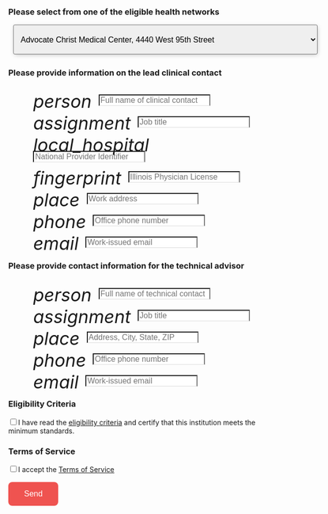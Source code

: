 <form method="POST" action="http://formspree.io/developers@cityofchicago.org">
  <h3>Please select from one of the eligible health networks</h3>
  <select name="health-network" style="position: relative; float: left; min-height: 60px; box-shadow: 1px 2px 10px -2px rgba(0,0,0,0.3); border-radius: 3px; font-size: 16px; margin-left: 10px; padding-left: 10px;">
    <option value="Advocate Christ Medical Center">Advocate Christ Medical Center, 4440 West 95th Street</option>
    <option value="Advocate Illinois Masonic Medical Center">Advocate Illinois Masonic Medical Center, 836 West Wellington</option>
    <option value="Advocate Trinity Hospital">Advocate Trinity Hospital, 2320 East 93rd Street</option>
    <option value="Ann &amp; Robert H. Lurie Children's Hospital of Chicago">Ann &amp; Robert H. Lurie Children's Hospital of Chicago, 225 E. Chicago Avenue</option>
    <option value="Holy Cross Hospital">Holy Cross Hospital, 2701 West 68th Street</option>
    <option value="Jackson Park Hosp. Foundation">Jackson Park Hosp. Foundation, 7531 Stony Island Avenue</option>
    <option value="John H. Stroger Hospital of Cook County">John H. Stroger Hospital of Cook County, 1901 West Harrison Street</option>
    <option value="LaRabida Children's Hospital">LaRabida Children's Hospital, 6501 S. Promontory Drive</option>
    <option value="Little Company of Mary Hospital and Health Care Centers">Little Company of Mary Hospital and Health Care Centers, 2800 West 95th Street</option>
    <option value="Loretto Hospital">Loretto Hospital, 645 South Central Avenue</option>
    <option value="Louis A. Weiss Memorial Hospital">Louis A. Weiss Memorial Hospital, 4646 North Marine Drive</option>
    <option value="Mercy Hospital &amp; Medical Center">Mercy Hospital &amp; Medical Center, 2525 South Michigan Avenue</option>
    <option value="Methodist Hospital of Chicago">Methodist Hospital of Chicago, 5025 North Paulina Street</option>
    <option value="Mount Sinai Hospital Medical Center">Mount Sinai Hospital Medical Center, 2750 W. 15th Street</option>
    <option value="Northwestern Memorial Hospital">Northwestern Memorial Hospital, 211 East Ontario</option>
    <option value="Norwegian American Hospital">Norwegian American Hospital, 1044 North Francisco Avenue</option>
    <option value="Presence Our Lady of the Resurrection Medical Center">Presence Our Lady of the Resurrection Medical Center, 5645 West Addison Street</option>
    <option value="Presence Resurrection Medical Center">Presence Resurrection Medical Center, 7435 West Talcott Avenue</option>
    <option value="Presence Saint Francis Hospital">Presence Saint Francis Hospital, 355 Ridge Avenue</option>
    <option value="Presence Saint Joseph Hospital Chicago">Presence Saint Joseph Hospital Chicago, 2900 North Lake Shore Drive</option>
    <option value="Presence Saint Mary Of Nazareth Hospital">Presence Saint Mary Of Nazareth Hospital, 2233 West Divison Street</option>
    <option value="Presence St. Elizabeth's Hospital">Presence St. Elizabeth's Hospital, 1431 North Claremont</option>
    <option value="Provident Hospital of Cook County">Provident Hospital of Cook County, 500 East 51st Street</option>
    <option value="Roseland Community Hospital">Roseland Community Hospital, 45 West 111th Street</option>
    <option value="Rush University Medical Center">Rush University Medical Center, 1653 West Congress Parkway</option>
    <option value="Shriners Hospitals for Children - Chicago">Shriners Hospitals for Children - Chicago, 2211 North Oak Park</option>
    <option value="South Shore Hospital, Corp.">South Shore Hospital, Corp., 8012 South Crandon Ave.</option>
    <option value="St. Anthony Hospital">St. Anthony Hospital, 2875 West 19th Street</option>
    <option value="St. Bernard Hospital">St. Bernard Hospital, 326 West 64th Street</option>
    <option value="Swedish Covenant Hospital">Swedish Covenant Hospital, 5145 North California Avenue</option>
    <option value="Thorek Memorial Hospital">Thorek Memorial Hospital, 850 West Irving Park Road</option>
    <option value="University of Chicago Medical Center">University of Chicago Medical Center, 5841 South Maryland</option>
    <option value="University of Illinois Medical Center at Chicago">University of Illinois Medical Center at Chicago, 740 West Taylor Avenue</option>
</select>

  <h3 style="padding-top: 80px">Please provide information on the lead clinical contact</h3>

  <div style="padding-left: 10%">
    <i class="material-icons md-36" style="font-size: 36px; position: relative; top: 10px; margin-right: 10px; padding-bottom: 10px">person</i>  <input type="text" name="clinical-point-of-contact" placeholder="Full name of clinical contact" style="font-size: 16px; display: inline-block; min-width: 200px; width: 50%; border-bottom: 1px solid #DCDCDC; box-sizing: border-box"><br />
    <i class="material-icons md-36" style="font-size: 36px; position: relative; top: 10px; margin-right: 10px; padding-bottom: 10px">assignment</i> <input type="text" name="clinical-title" placeholder="Job title" style="font-size: 16px; display: inline-block; width: 50%; border-bottom: 1px solid #DCDCDC; box-sizing: border-box"><br />
    <i class="material-icons md-36" style="font-size: 36px; position: relative; top: 10px; margin-right: 10px; padding-bottom: 10px">local_hospital</i><input type="number" name="national-provider-identifer" placeholder="National Provider Identifier" maxlength="10" style="font-size: 16px; display: inline-block; min-width: 200px; width: 50%; border-bottom: 1px solid #DCDCDC; box-sizing: border-box"><br />
    <i class="material-icons md-36" style="font-size: 36px; position: relative; top: 10px; margin-right: 10px; padding-bottom: 10px">fingerprint</i> <input type="text" name="illinois-physician-license" placeholder="Illinois Physician License" style="font-size: 16px; display: inline-block; min-width: 200px; width: 50%; border-bottom: 1px solid #DCDCDC; box-sizing: border-box"><br />
    <i class="material-icons md-36" style="font-size: 36px; position: relative; top: 10px; margin-right: 10px; padding-bottom: 10px">place</i> <input type="text" name="clinical-address" placeholder="Work address" style="font-size: 16px; display: inline-block; min-width: 200px; width: 50%; border-bottom: 1px solid #DCDCDC; box-sizing: border-box"><br />
    <i class="material-icons md-36" style="font-size: 36px; position: relative; top: 10px; margin-right: 10px; padding-bottom: 10px">phone</i> <input type="tel" name="clinical-telephone" placeholder="Office phone number" style="font-size: 16px; display: inline-block; min-width: 200px; width: 50%; border-bottom: 1px solid #DCDCDC; box-sizing: border-box"><br />
    <i class="material-icons md-36" style="font-size: 36px; position: relative; top: 10px; margin-right: 10px; padding-bottom: 10px">email</i> <input type="_replyto" name="clinical-email" placeholder="Work-issued email" style="font-size: 16px; display: inline-block; min-width: 200px; width: 50%; border-bottom: 1px solid #DCDCDC; box-sizing: border-box"><br />
  </div>

  <h3>Please provide contact information for the technical advisor</h3>

  <div style="padding-left: 10%">
    <i class="material-icons md-36" style="font-size: 36px; position: relative; top: 10px; margin-right: 10px; padding-bottom: 10px">person</i> <input type="text" name="technical-point-of-contact" placeholder="Full name of technical contact" style="font-size: 16px; display: inline-block; width: 50%; border-bottom: 1px solid #DCDCDC; box-sizing: border-box" style="font-size: 16px; display: inline-block; min-width: 200px; width: 50%; border-bottom: 1px solid #DCDCDC; box-sizing: border-box"><br />
    <i class="material-icons md-36" style="font-size: 36px; position: relative; top: 10px; margin-right: 10px; padding-bottom: 10px">assignment</i> <input type="text" name="technical-title" placeholder="Job title" style="font-size: 16px; display: inline-block; width: 50%; border-bottom: 1px solid #DCDCDC; box-sizing: border-box"><br />
    <i class="material-icons md-36" style="font-size: 36px; position: relative; top: 10px; margin-right: 10px; padding-bottom: 10px">place</i> <input type="text" name="technical-address" placeholder="Address, City, State, ZIP" style="font-size: 16px; display: inline-block; min-width: 200px; width: 50%; border-bottom: 1px solid #DCDCDC; box-sizing: border-box"><br />
    <i class="material-icons md-36" style="font-size: 36px; position: relative; top: 10px; margin-right: 10px; padding-bottom: 10px">phone</i> <input type="tel" name="technical-telephone" placeholder="Office phone number" style="font-size: 16px; display: inline-block; min-width: 200px; width: 50%; border-bottom: 1px solid #DCDCDC; box-sizing: border-box"><br />
    <i class="material-icons md-36" style="font-size: 36px; position: relative; top: 10px; margin-right: 10px; padding-bottom: 10px">email</i> <input type="email" name="technical-email" placeholder="Work-issued email" style="font-size: 16px; display: inline-block; min-width: 200px; width: 50%; border-bottom: 1px solid #DCDCDC; box-sizing: border-box"><br />
  </div>

  <h3>Eligibility Criteria</h3>

  <input type="checkbox" name="eligibility-criteria" value="certifies-eligibility">I have read the <a href="#">eligibility criteria</a> and certify that this institution meets the minimum standards.
  <br />
  
  <h3>Terms of Service</h3>

  <input type="checkbox" name="accept-terms-of-service" value="accepts-terms-of-service">I accept the <a href="#">Terms of Service</a><br />
  <br />
  <button type="submit" style="background-color: #EF5350; font-size: 16px; color: #fff; border-radius: 8px; display: inline-block; padding: 15px 32px; text-decoration: none; border: none; cursor: pointer">Send</button>
  <input type="hidden" name="_subject" value="Test submission: Lead Safe API Request" />
</form>